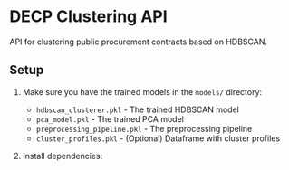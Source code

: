 # DECP Clustering API

API for clustering public procurement contracts based on HDBSCAN.

## Setup

1. Make sure you have the trained models in the `models/` directory:
   - `hdbscan_clusterer.pkl` - The trained HDBSCAN model
   - `pca_model.pkl` - The trained PCA model
   - `preprocessing_pipeline.pkl` - The preprocessing pipeline
   - `cluster_profiles.pkl` - (Optional) Dataframe with cluster profiles

2. Install dependencies:
